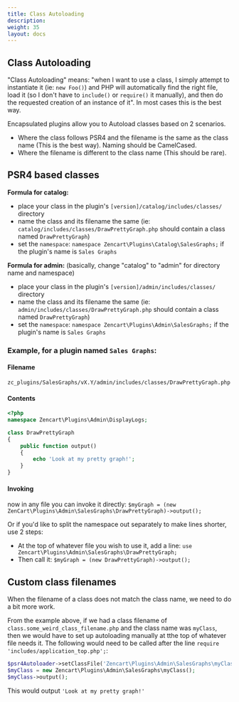 ```yaml
---
title: Class Autoloading
description: 
weight: 35 
layout: docs
---
```


## Class Autoloading
"Class Autoloading" means: "when I want to use a class, I simply attempt to instantiate it (ie: `new Foo()`) and PHP will automatically find the right file, load it (so I don't have to `include()` or `require()` it manually), and then do the requested creation of an instance of it". In most cases this is the best way.

Encapsulated plugins allow you to Autoload classes based on 2 scenarios.

 - Where the class follows PSR4 and the filename is the same as the class name (This is the best way). Naming should be CamelCased.
 - Where the filename is different to the class name (This should be rare).

## PSR4 based classes 

**Formula for catalog:**
- place your class in the plugin's `[version]/catalog/includes/classes/` directory
- name the class and its filename the same (ie: `catalog/includes/classes/DrawPrettyGraph.php` should contain a class named `DrawPrettyGraph`)
- set the `namespace`: `namespace Zencart\Plugins\Catalog\SalesGraphs;` if the plugin's name is `Sales Graphs`

**Formula for admin:** (basically, change "catalog" to "admin" for directory name and namespace)
- place your class in the plugin's `[version]/admin/includes/classes/` directory
- name the class and its filename the same (ie: `admin/includes/classes/DrawPrettyGraph.php` should contain a class named `DrawPrettyGraph`)
- set the `namespace`: `namespace Zencart\Plugins\Admin\SalesGraphs;` if the plugin's name is `Sales Graphs`

### Example, for a plugin named `Sales Graphs`:
#### Filename
`zc_plugins/SalesGraphs/vX.Y/admin/includes/classes/DrawPrettyGraph.php`
#### Contents
```php 
<?php
namespace Zencart\Plugins\Admin\DisplayLogs;

class DrawPrettyGraph
{
    public function output()
    {
        echo 'Look at my pretty graph!';
    }
}
```
#### Invoking
now in any file you can invoke it directly:
`$myGraph = (new ZenCart\Plugins\Admin\SalesGraphs\DrawPrettyGraph)->output();`

Or if you'd like to split the namespace out separately to make lines shorter, use 2 steps:
- At the top of whatever file you wish to use it, add a line: `use Zencart\Plugins\Admin\SalesGraphs\DrawPrettyGraph;`
- Then call it: `$myGraph = (new DrawPrettyGraph)->output();`


## Custom class filenames

When the filename of a class does not match the class name, we need to do a bit more work.

From the example above, if we had a class filename of `class.some_weird_class_filename.php` and the class name was `myClass`, then we would have to set up autoloading manually at tthe top of whatever file needs it. The following would need to be called after the line
`require 'includes/application_top.php';`:

```php
$psr4Autoloader->setClassFile('Zencart\Plugins\Admin\SalesGraphs\myClass', $filePathPluginAdmin['SalesGraphs'] . 'class.some_weird_class_filename.php');
$myClass = new Zencart\Plugins\Admin\SalesGraphs\myClass();
$myClass->output();
```

This would output `'Look at my pretty graph!'`
